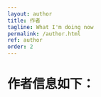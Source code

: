 ```yaml
---
layout: author
title: 作者
tagline: What I'm doing now
permalink: /author.html
ref: author
order: 2
---
```


# 作者信息如下：
